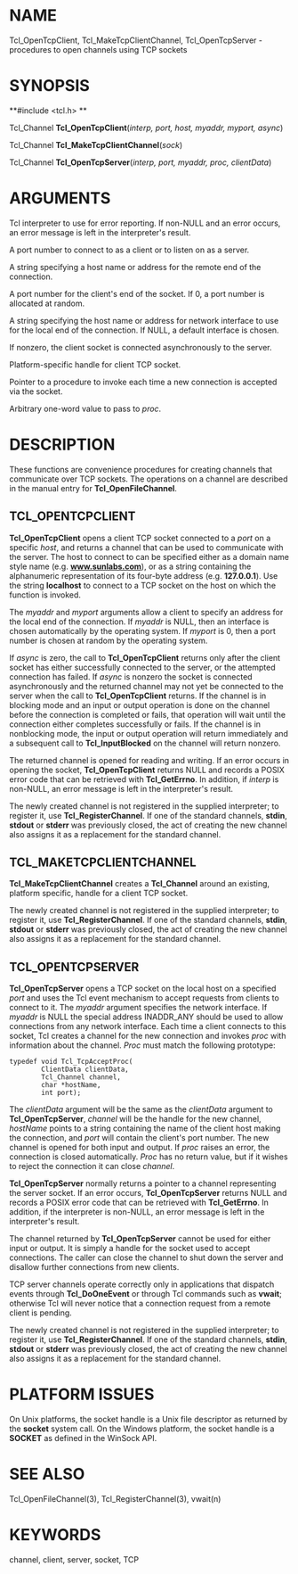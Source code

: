 # NAME

Tcl_OpenTcpClient, Tcl_MakeTcpClientChannel, Tcl_OpenTcpServer -
procedures to open channels using TCP sockets

# SYNOPSIS

**#include \<tcl.h\> **

Tcl_Channel **Tcl_OpenTcpClient**(*interp, port, host, myaddr, myport,
async*)

Tcl_Channel **Tcl_MakeTcpClientChannel**(*sock*)

Tcl_Channel **Tcl_OpenTcpServer**(*interp, port, myaddr, proc,
clientData*)

# ARGUMENTS

Tcl interpreter to use for error reporting. If non-NULL and an error
occurs, an error message is left in the interpreter\'s result.

A port number to connect to as a client or to listen on as a server.

A string specifying a host name or address for the remote end of the
connection.

A port number for the client\'s end of the socket. If 0, a port number
is allocated at random.

A string specifying the host name or address for network interface to
use for the local end of the connection. If NULL, a default interface is
chosen.

If nonzero, the client socket is connected asynchronously to the server.

Platform-specific handle for client TCP socket.

Pointer to a procedure to invoke each time a new connection is accepted
via the socket.

Arbitrary one-word value to pass to *proc*.

# DESCRIPTION

These functions are convenience procedures for creating channels that
communicate over TCP sockets. The operations on a channel are described
in the manual entry for **Tcl_OpenFileChannel**.

## TCL_OPENTCPCLIENT

**Tcl_OpenTcpClient** opens a client TCP socket connected to a *port* on
a specific *host*, and returns a channel that can be used to communicate
with the server. The host to connect to can be specified either as a
domain name style name (e.g. **www.sunlabs.com**), or as a string
containing the alphanumeric representation of its four-byte address
(e.g. **127.0.0.1**). Use the string **localhost** to connect to a TCP
socket on the host on which the function is invoked.

The *myaddr* and *myport* arguments allow a client to specify an address
for the local end of the connection. If *myaddr* is NULL, then an
interface is chosen automatically by the operating system. If *myport*
is 0, then a port number is chosen at random by the operating system.

If *async* is zero, the call to **Tcl_OpenTcpClient** returns only after
the client socket has either successfully connected to the server, or
the attempted connection has failed. If *async* is nonzero the socket is
connected asynchronously and the returned channel may not yet be
connected to the server when the call to **Tcl_OpenTcpClient** returns.
If the channel is in blocking mode and an input or output operation is
done on the channel before the connection is completed or fails, that
operation will wait until the connection either completes successfully
or fails. If the channel is in nonblocking mode, the input or output
operation will return immediately and a subsequent call to
**Tcl_InputBlocked** on the channel will return nonzero.

The returned channel is opened for reading and writing. If an error
occurs in opening the socket, **Tcl_OpenTcpClient** returns NULL and
records a POSIX error code that can be retrieved with **Tcl_GetErrno**.
In addition, if *interp* is non-NULL, an error message is left in the
interpreter\'s result.

The newly created channel is not registered in the supplied interpreter;
to register it, use **Tcl_RegisterChannel**. If one of the standard
channels, **stdin**, **stdout** or **stderr** was previously closed, the
act of creating the new channel also assigns it as a replacement for the
standard channel.

## TCL_MAKETCPCLIENTCHANNEL

**Tcl_MakeTcpClientChannel** creates a **Tcl_Channel** around an
existing, platform specific, handle for a client TCP socket.

The newly created channel is not registered in the supplied interpreter;
to register it, use **Tcl_RegisterChannel**. If one of the standard
channels, **stdin**, **stdout** or **stderr** was previously closed, the
act of creating the new channel also assigns it as a replacement for the
standard channel.

## TCL_OPENTCPSERVER

**Tcl_OpenTcpServer** opens a TCP socket on the local host on a
specified *port* and uses the Tcl event mechanism to accept requests
from clients to connect to it. The *myaddr* argument specifies the
network interface. If *myaddr* is NULL the special address INADDR_ANY
should be used to allow connections from any network interface. Each
time a client connects to this socket, Tcl creates a channel for the new
connection and invokes *proc* with information about the channel. *Proc*
must match the following prototype:

    typedef void Tcl_TcpAcceptProc(
            ClientData clientData,
            Tcl_Channel channel,
            char *hostName,
            int port);

The *clientData* argument will be the same as the *clientData* argument
to **Tcl_OpenTcpServer**, *channel* will be the handle for the new
channel, *hostName* points to a string containing the name of the client
host making the connection, and *port* will contain the client\'s port
number. The new channel is opened for both input and output. If *proc*
raises an error, the connection is closed automatically. *Proc* has no
return value, but if it wishes to reject the connection it can close
*channel*.

**Tcl_OpenTcpServer** normally returns a pointer to a channel
representing the server socket. If an error occurs,
**Tcl_OpenTcpServer** returns NULL and records a POSIX error code that
can be retrieved with **Tcl_GetErrno**. In addition, if the interpreter
is non-NULL, an error message is left in the interpreter\'s result.

The channel returned by **Tcl_OpenTcpServer** cannot be used for either
input or output. It is simply a handle for the socket used to accept
connections. The caller can close the channel to shut down the server
and disallow further connections from new clients.

TCP server channels operate correctly only in applications that dispatch
events through **Tcl_DoOneEvent** or through Tcl commands such as
**vwait**; otherwise Tcl will never notice that a connection request
from a remote client is pending.

The newly created channel is not registered in the supplied interpreter;
to register it, use **Tcl_RegisterChannel**. If one of the standard
channels, **stdin**, **stdout** or **stderr** was previously closed, the
act of creating the new channel also assigns it as a replacement for the
standard channel.

# PLATFORM ISSUES

On Unix platforms, the socket handle is a Unix file descriptor as
returned by the **socket** system call. On the Windows platform, the
socket handle is a **SOCKET** as defined in the WinSock API.

# SEE ALSO

Tcl_OpenFileChannel(3), Tcl_RegisterChannel(3), vwait(n)

# KEYWORDS

channel, client, server, socket, TCP
